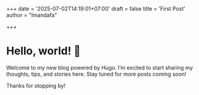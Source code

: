 +++
date = '2025-07-02T14:19:01+07:00'
draft = false
title = 'First Post'
author = "Imandafa"

+++

# Hello, world! 👋

Welcome to my new blog powered by Hugo. I’m excited to start sharing my thoughts, tips, and stories here. Stay tuned for more posts coming soon!

Thanks for stopping by!


